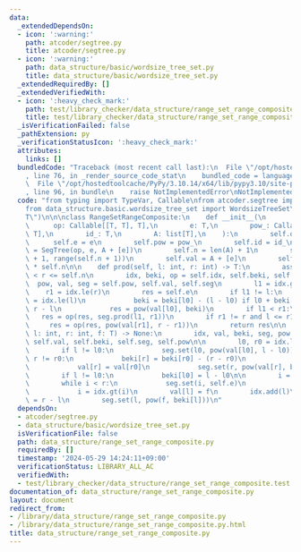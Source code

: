 ```yaml
---
data:
  _extendedDependsOn:
  - icon: ':warning:'
    path: atcoder/segtree.py
    title: atcoder/segtree.py
  - icon: ':warning:'
    path: data_structure/basic/wordsize_tree_set.py
    title: data_structure/basic/wordsize_tree_set.py
  _extendedRequiredBy: []
  _extendedVerifiedWith:
  - icon: ':heavy_check_mark:'
    path: test/library_checker/data_structure/range_set_range_composite.test.py
    title: test/library_checker/data_structure/range_set_range_composite.test.py
  _isVerificationFailed: false
  _pathExtension: py
  _verificationStatusIcon: ':heavy_check_mark:'
  attributes:
    links: []
  bundledCode: "Traceback (most recent call last):\n  File \"/opt/hostedtoolcache/PyPy/3.10.14/x64/lib/pypy3.10/site-packages/onlinejudge_verify/documentation/build.py\"\
    , line 76, in _render_source_code_stat\n    bundled_code = language.bundle(\n\
    \  File \"/opt/hostedtoolcache/PyPy/3.10.14/x64/lib/pypy3.10/site-packages/onlinejudge_verify/languages/python.py\"\
    , line 96, in bundle\n    raise NotImplementedError\nNotImplementedError\n"
  code: "from typing import TypeVar, Callable\nfrom atcoder.segtree import SegTree\n\
    from data_structure.basic.wordsize_tree_set import WordsizeTreeSet\n\nT = TypeVar(\"\
    T\")\n\n\nclass RangeSetRangeComposite:\n    def __init__(\n        self,\n  \
    \      op: Callable[[T, T], T],\n        e: T,\n        pow_: Callable[[T, int],\
    \ T],\n        id_: T,\n        A: list[T],\n    ):\n        self.op = op\n  \
    \      self.e = e\n        self.pow = pow_\n        self.id = id_\n        self.seg\
    \ = SegTree(op, e, A + [e])\n        self.n = len(A) + 1\n        self.idx = WordsizeTreeSet(self.n\
    \ + 1, range(self.n + 1))\n        self.val = A + [e]\n        self.beki = [1]\
    \ * self.n\n\n    def prod(self, l: int, r: int) -> T:\n        assert 0 <= l\
    \ < r <= self.n\n        idx, beki, op = self.idx, self.beki, self.op\n      \
    \  pow, val, seg = self.pow, self.val, self.seg\n        l1 = idx.ge(l)\n    \
    \    r1 = idx.le(r)\n        res = self.e\n        if l1 != l:\n            l0\
    \ = idx.le(l)\n            beki = beki[l0] - (l - l0) if l0 + beki[l0] <= r else\
    \ r - l\n            res = pow(val[l0], beki)\n        if l1 < r1:\n         \
    \   res = op(res, seg.prod(l1, r1))\n        if r1 != r and l <= r1:\n       \
    \     res = op(res, pow(val[r1], r - r1))\n        return res\n\n    def apply(self,\
    \ l: int, r: int, f: T) -> None:\n        idx, val, beki, seg, pow = self.idx,\
    \ self.val, self.beki, self.seg, self.pow\n\n        l0, r0 = idx.le(l), idx.le(r)\n\
    \        if l != l0:\n            seg.set(l0, pow(val[l0], l - l0))\n        if\
    \ r != r0:\n            beki[r] = beki[r0] - (r - r0)\n            idx.add(r)\n\
    \            val[r] = val[r0]\n            seg.set(r, pow(val[r], beki[r]))\n\
    \        if l != l0:\n            beki[l0] = l - l0\n\n        i = idx.gt(l)\n\
    \        while i < r:\n            seg.set(i, self.e)\n            idx.discard(i)\n\
    \            i = idx.gt(i)\n        val[l] = f\n        idx.add(l)\n        beki[l]\
    \ = r - l\n        seg.set(l, pow(f, beki[l]))\n"
  dependsOn:
  - atcoder/segtree.py
  - data_structure/basic/wordsize_tree_set.py
  isVerificationFile: false
  path: data_structure/range_set_range_composite.py
  requiredBy: []
  timestamp: '2024-05-29 14:24:11+09:00'
  verificationStatus: LIBRARY_ALL_AC
  verifiedWith:
  - test/library_checker/data_structure/range_set_range_composite.test.py
documentation_of: data_structure/range_set_range_composite.py
layout: document
redirect_from:
- /library/data_structure/range_set_range_composite.py
- /library/data_structure/range_set_range_composite.py.html
title: data_structure/range_set_range_composite.py
---
```

